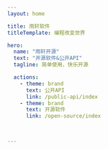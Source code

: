 ```yaml
---
layout: home

title: 雨轩软件
titleTemplate: 编程改变世界

hero:
  name: "雨轩开源"
  text: "开源软件&公开API"
  tagline: 简单使用，快乐开源

  actions:
    - theme: brand
      text: 公开API
      link: /public-api/index
    - theme: brand
      text: 开源软件
      link: /open-source/index
    


---
```



